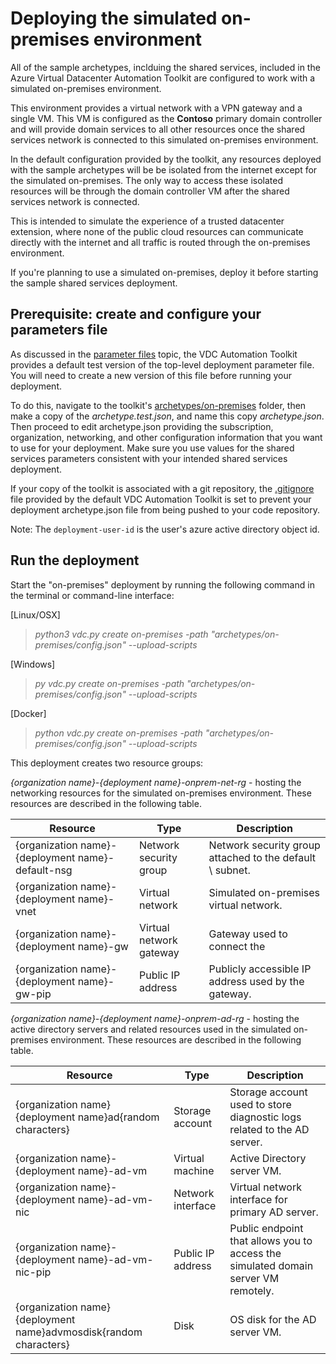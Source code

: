 # Deploying the simulated on-premises environment

All of the sample archetypes, inclduing the shared services, included in the Azure Virtual Datacenter Automation Toolkit are configured to work with a simulated on-premises
environment. 

This environment provides a virtual network with a VPN
gateway and a single VM. This VM is configured as the **Contoso** primary
domain controller and will provide domain services to all other resources once the
shared services network is connected to this simulated on-premises environment. 

In the default configuration provided by the toolkit, any resources deployed with the sample archetypes will be be isolated from the internet except for the simulated on-premises. The only way to access these isolated resources will be through the domain controller VM after the shared services network is connected. 

This is intended to simulate the experience of a trusted datacenter extension, where none of the public cloud resources can communicate directly with the internet and all traffic is routed through the on-premises environment.

If you're planning to use a simulated on-premises, deploy it before starting the
sample shared services deployment.

## Prerequisite: create and configure your parameters file

As discussed in the [parameter files](03-parameters-files.md#parameters-files) topic, the VDC Automation Toolkit provides a default test version of the top-level deployment parameter file. You will need to create a new version of this file before running your deployment. 

To do this, navigate to the toolkit's [archetypes/on-premises](../archetypes/on-premises) folder, then make a copy of the *archetype.test.json*, and name this copy *archetype.json*. Then proceed to edit archetype.json providing the subscription, organization, networking, and other configuration information that you want to use for your deployment. Make sure you use values for the shared services parameters consistent with your intended shared services deployment.

If your copy of the toolkit is associated with a git repository, the [.gitignore](../.gitignore) file provided by the default VDC Automation Toolkit is set to prevent your deployment archetype.json file from being pushed to your code repository.

Note: The `deployment-user-id` is the user's azure active directory object id.

## Run the deployment

Start the "on-premises" deployment by running the following command in the terminal
or command-line interface:

[Linux/OSX]

>   *python3 vdc.py create on-premises -path
>   "archetypes/on-premises/config.json" --upload-scripts*

[Windows]

>   *py vdc.py create on-premises -path
>   "archetypes/on-premises/config.json" --upload-scripts*

[Docker]

>   *python vdc.py create on-premises -path
>   "archetypes/on-premises/config.json" --upload-scripts*

This deployment creates two resource groups:

*{organization name}-{deployment name}-onprem-net-rg* - hosting the networking resources for the simulated on-premises environment. These resources are described in the following table.

| **Resource**                                                      | **Type**                | **Description**                                                                    |
|-------------------------------------------------------------------|-------------------------|------------------------------------------------------------------------------------|
| {organization name}-{deployment name}-default-nsg                 | Network security group  | Network security group attached to the default \\ subnet.                          |
| {organization name}-{deployment name}-vnet                        | Virtual network         | Simulated on-premises virtual network.                                             |
| {organization name}-{deployment name}-gw                          | Virtual network gateway | Gateway used to connect the                                                        |
| {organization name}-{deployment name}-gw-pip                      | Public IP address       | Publicly accessible IP address used by the gateway.                                |

*{organization name}-{deployment name}-onprem-ad-rg* - hosting the active directory servers and related resources used in the simulated on-premises environment. These resources are described in the following table.

| **Resource**                                                      | **Type**                | **Description**                                                                    |
|-------------------------------------------------------------------|-------------------------|------------------------------------------------------------------------------------|
| {organization name}{deployment name}ad{random characters}         | Storage account         | Storage account used to store diagnostic logs related to the AD server.            |
| {organization name}-{deployment name}-ad-vm                       | Virtual machine         | Active Directory server VM.                                                        |
| {organization name}-{deployment name}-ad-vm-nic                   | Network interface       | Virtual network interface for primary AD server.                                   |
| {organization name}-{deployment name}-ad-vm-nic-pip               | Public IP address       | Public endpoint that allows you to access the simulated domain server VM remotely. |
| {organization name}{deployment name}advmosdisk{random characters} | Disk                    | OS disk for the AD server VM.                                                      |

